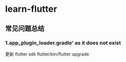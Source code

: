 # learn-flutter

## 常见问题总结

### 1.app_plugin_loader.gradle' as it does not exist

更新 flutter sdk flutter/bin/flutter upgrade
